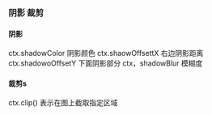 ### 阴影 裁剪

#### 阴影

ctx.shadowColor 阴影颜色
ctx.shaowOffsettX 右边阴影距离
ctx.shadowoOffsetY 下面阴影部分
ctx，shadowBlur 模糊度

#### 裁剪s

ctx.clip() 表示在图上截取指定区域
